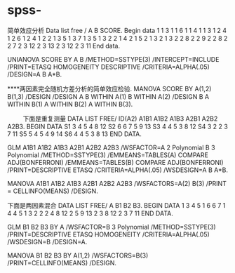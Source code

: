 # spss-
简单效应分析
Data list free / A B SCORE.
Begin data
1	1	3
1	1	6
1	1	4
1	1	3
1	2	4
1	2	6
1	2	4
1	2	2
1	3	5
1	3	7
1	3	5
1	3	2
2	1	4
2	1	5
2	1	3
2	1	3
2	2	8
2	2	9
2	2	8
2	2	7
2	3	12
2	3	13
2	3	12
2	3	11
End data.

UNIANOVA SCORE BY A B
  /METHOD=SSTYPE(3)
  /INTERCEPT=INCLUDE
  /PRINT=ETASQ HOMOGENEITY DESCRIPTIVE
  /CRITERIA=ALPHA(.05)
  /DESIGN=A B A*B.

****两因素完全随机方差分析的简单效应检验.
MANOVA SCORE BY A(1,2) B(1,3)
/DESIGN
/DESIGN A B WITHIN A(1)
              B WITHIN A(2)
/DESIGN B A WITHIN B(1)
              A WITHIN B(2)
              A WITHIN B(3).
              
              
          下面是重复测量 
 DATA LIST FREE/ ID(A2) A1B1 A1B2 A1B3 A2B1 A2B2 A2B3.
BEGIN DATA
S1	3	4	5	4	8	12
S2	6	6	7	5	9	13
S3	4	4	5	3	8	12
S4	3	2	2	3	7	11
S5 5 4 5 4 9 14
S6 4 4 5 3 8 13
END DATA.

GLM A1B1 A1B2 A1B3 A2B1 A2B2 A2B3
  /WSFACTOR=A 2 Polynomial B 3 Polynomial 
  /METHOD=SSTYPE(3)
  /EMMEANS=TABLES(A) COMPARE ADJ(BONFERRONI)
  /EMMEANS=TABLES(B) COMPARE ADJ(BONFERRONI)
  /PRINT=DESCRIPTIVE ETASQ 
  /CRITERIA=ALPHA(.05)
  /WSDESIGN=A B A*B.

MANOVA A1B1 A1B2 A1B3 A2B1 A2B2 A2B3
       /WSFACTORS=A(2) B(3)
       /PRINT = CELLINFO(MEANS)
       /DESIGN.


下面是两因素混合
DATA LIST FREE/ A B1 B2 B3.
BEGIN DATA
1	3	4	5
1	6	6	7
1	4	4	5
1	3	2	2
2	4	8	12
2	5	9	13
2	3	8	12
2	3	7	11
END DATA.

GLM B1 B2 B3 BY A
  /WSFACTOR=B 3 Polynomial 
  /METHOD=SSTYPE(3)
  /PRINT=DESCRIPTIVE ETASQ HOMOGENEITY 
  /CRITERIA=ALPHA(.05)
  /WSDESIGN=B 
  /DESIGN=A.

MANOVA B1 B2 B3 BY A(1,2)
/WSFACTORS=B(3)
/PRINT=CELLINFO(MEANS)
/DESIGN.
